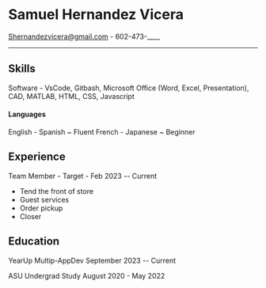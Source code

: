# Samuel Hernandez Vicera
 Shernandezvicera@gmail.com - 602-473-____

---


## Skills
Software - VsCode, Gitbash, Microsoft Office (Word, Excel, Presentation), CAD, MATLAB, HTML, CSS, Javascript

#### Languages 
English - Spanish ~ Fluent
French - Japanese ~ Beginner 

## Experience
Team Member - Target - Feb 2023 -- Current
* Tend the front of store
* Guest services 
* Order pickup
* Closer

## Education
YearUp Multip-AppDev September 2023 -- Current

ASU Undergrad Study August 2020 - May 2022